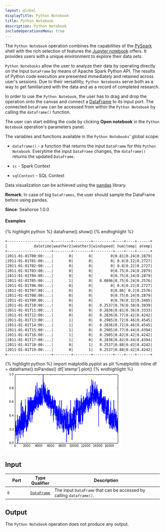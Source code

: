 ```yaml
---
layout: global
displayTitle: Python Notebook
title: Python Notebook
description: Python Notebook
includeOperationsMenu: true
---
```


The `Python Notebook` operation combines the capabilities of the
<a target="_blank" href="{{ site.SPARK_DOCS }}/api/python/">PySpark</a> shell with
the rich selection of features the <a target="_blank" href="https://jupyter.org/">Jupyter
notebook</a> offers. It provides users with a unique environment to explore their data sets.

`Python Notebooks` allow the user to analyze their data by operating directly on the input `DataFrame`
by means of Apache Spark Python API. The results of Python code execution are presented immediately
and retained across user's sessions. Due to their versatility, `Python Notebooks` serve both as a way to
get familiarized with the data and as a record of completed research.

In order to use the `Python Notebook`, the user has to drag and drop the operation onto the canvas and
connect a [DataFrame](../classes/dataframe.html) to its input port. The connected `DataFrame` can
be accessed from within the `Python Notebook` by calling the `dataframe()` function.

The user can start editing the code by clicking **Open notebook** in the `Python Notebook` operation's
parameters panel.

The variables and functions available in the `Python Notebooks`' global scope:

* `dataframe()` - a function that returns the input `DataFrame` for this `Python Notebook`.
Everytime the input `DataFrame` changes, the `dataframe()` returns the updated `DataFrame`.

* `sc` - Spark Context

* `sqlContext` - SQL Context

Data visualization can be achieved using the
<a target="_blank" href="{{ site.PANDAS_LIBRARY_ADDRESS }}">pandas</a> library.

**Remark**: In case of big `DataFrames`, the user should sample the DataFrame before using pandas.

**Since**: Seahorse 1.0.0

#### Examples

{% highlight python %}
dataframe().show()
{% endhighlight %}

    +--------------------+--------+--------+---------+----+----+------+
    |            datetime|weather2|weather3|windspeed| hum|temp| atemp|
    +--------------------+--------+--------+---------+----+----+------+
    |2011-01-01T00:00:...|       0|       0|        0|0.81|0.24|0.2879|
    |2011-01-01T01:00:...|       0|       0|        0| 0.8|0.22|0.2727|
    |2011-01-01T02:00:...|       0|       0|        0| 0.8|0.22|0.2727|
    |2011-01-01T03:00:...|       0|       0|        0|0.75|0.24|0.2879|
    |2011-01-01T04:00:...|       0|       0|        0|0.75|0.24|0.2879|
    |2011-01-01T05:00:...|       1|       0|   0.0896|0.75|0.24|0.2576|
    |2011-01-01T06:00:...|       0|       0|        0| 0.8|0.22|0.2727|
    |2011-01-01T07:00:...|       0|       0|        0|0.86| 0.2|0.2576|
    |2011-01-01T08:00:...|       0|       0|        0|0.75|0.24|0.2879|
    |2011-01-01T09:00:...|       0|       0|        0|0.76|0.32|0.3485|
    |2011-01-01T10:00:...|       0|       0|   0.2537|0.76|0.38|0.3939|
    |2011-01-01T11:00:...|       0|       0|   0.2836|0.81|0.36|0.3333|
    |2011-01-01T12:00:...|       0|       0|   0.2836|0.77|0.42|0.4242|
    |2011-01-01T13:00:...|       1|       0|   0.2985|0.72|0.46|0.4545|
    |2011-01-01T14:00:...|       1|       0|   0.2836|0.72|0.46|0.4545|
    |2011-01-01T15:00:...|       1|       0|   0.2985|0.77|0.44|0.4394|
    |2011-01-01T16:00:...|       1|       0|   0.2985|0.82|0.42|0.4242|
    |2011-01-01T17:00:...|       1|       0|   0.2836|0.82|0.44|0.4394|
    |2011-01-01T18:00:...|       0|       1|   0.2537|0.88|0.42|0.4242|
    |2011-01-01T19:00:...|       0|       1|   0.2537|0.88|0.42|0.4242|
    +--------------------+--------+--------+---------+----+----+------+

{% highlight python %}
import matplotlib.pyplot as plt
%matplotlib inline
df = dataframe().toPandas()
df['atemp'].plot()
{% endhighlight %}
<img class="img-responsive" src="../img/notebook_plot.png" />

## Input

<table>
<thead>
<tr>
<th style="width:15%">Port</th>
<th style="width:15%">Type Qualifier</th>
<th style="width:70%">Description</th>
</tr>
</thead>
<tbody>
<tr>
<td><code>0</code></td>
<td><code><a href="../classes/dataframe.html">DataFrame</a></code></td>
<td>The input <code>DataFrame</code> that can be accessed by calling <code>dataframe()</code>.</td>
</tr>
</tbody>
</table>

## Output

The `Python Notebook` operation does not produce any output.
